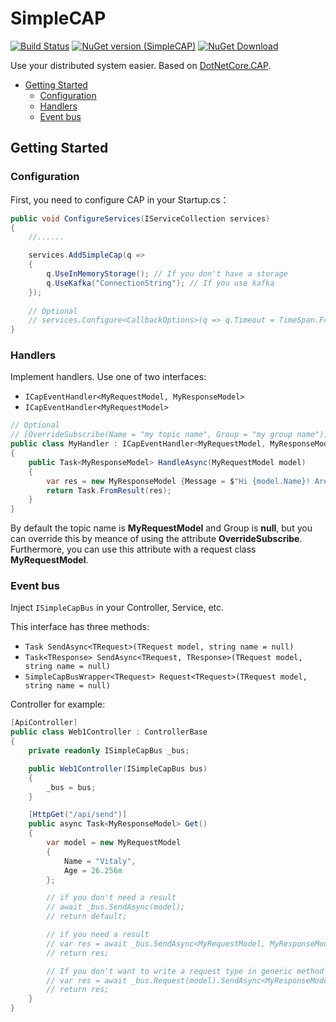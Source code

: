 # SimpleCAP

[![Build Status](https://travis-ci.org/KovtunV/SimpleCAP.svg?branch=master)](https://travis-ci.org/KovtunV/SimpleCAP)
[![NuGet version (SimpleCAP)](https://img.shields.io/nuget/v/SimpleCAP.svg?style=flat-square)](https://www.nuget.org/packages/SimpleCAP)
[![NuGet Download](https://img.shields.io/nuget/dt/SimpleCAP.svg?style=flat-square)](https://www.nuget.org/packages/SimpleCAP)

Use your distributed system easier. Based on [DotNetCore.CAP](https://cap.dotnetcore.xyz/).

<!--ts-->
   * [Getting Started](#Getting-Started)
      * [Configuration](#Configuration)
      * [Handlers](#Handlers)
      * [Event bus](#Event-bus)
<!--te-->

## Getting Started
### Configuration
First, you need to configure CAP in your Startup.cs：

```csharp
public void ConfigureServices(IServiceCollection services)
{
    //......

    services.AddSimpleCap(q =>
    {
        q.UseInMemoryStorage(); // If you don't have a storage
        q.UseKafka("ConnectionString"); // If you use kafka
    });
    
    // Optional
    // services.Configure<CallbackOptions>(q => q.Timeout = TimeSpan.FromMilliseconds(10));
}
```

### Handlers
Implement handlers. Use one of two interfaces:
* `ICapEventHandler<MyRequestModel, MyResponseModel>`
* `ICapEventHandler<MyRequestModel>`

```csharp
// Optional
// [OverrideSubscribe(Name = "my topic name", Group = "my group name")]
public class MyHandler : ICapEventHandler<MyRequestModel, MyResponseModel>
{
    public Task<MyResponseModel> HandleAsync(MyRequestModel model)
    {
        var res = new MyResponseModel {Message = $"Hi {model.Name}! Are you {model.Age} years old?" };
        return Task.FromResult(res);
    }
}
```

By default the topic name is **MyRequestModel** and Group is **null**, but you can override this by meance of using the attribute **OverrideSubscribe**. 
Furthermore, you can use this attribute with a request class **MyRequestModel**.

### Event bus
Inject `ISimpleCapBus` in your Controller, Service, etc. 

This interface has three methods:
* `Task SendAsync<TRequest>(TRequest model, string name = null)`
* `Task<TResponse> SendAsync<TRequest, TResponse>(TRequest model, string name = null)`
* `SimpleCapBusWrapper<TRequest> Request<TRequest>(TRequest model, string name = null)`

Controller for example:
```csharp
[ApiController]
public class Web1Controller : ControllerBase
{
    private readonly ISimpleCapBus _bus;

    public Web1Controller(ISimpleCapBus bus)
    {
        _bus = bus;
    }

    [HttpGet("/api/send")]
    public async Task<MyResponseModel> Get()
    {
        var model = new MyRequestModel
        {
            Name = "Vitaly",
            Age = 26.256m
        };

        // if you don't need a result
        // await _bus.SendAsync(model);
        // return default;

        // if you need a result
        // var res = await _bus.SendAsync<MyRequestModel, MyResponseModel>(model);
        // return res;

        // If you don't want to write a request type in generic method
        // var res = await _bus.Request(model).SendAsync<MyResponseModel>();
        // return res;
    }
}

```
